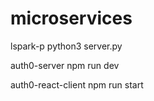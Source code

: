# microservices
lspark-p
python3 server.py

auth0-server
npm run dev

auth0-react-client
npm run start